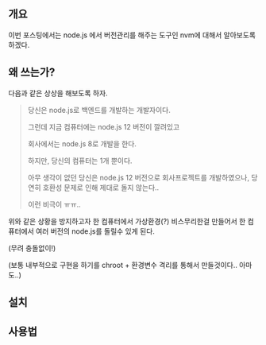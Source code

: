 ## 개요



이번 포스팅에서는 node.js 에서 버전관리를 해주는 도구인 nvm에 대해서 알아보도록 하겠다.





## 왜 쓰는가?



다음과 같은 상상을 해보도록 하자.



> 당신은 node.js로 백엔드를 개발하는 개발자이다.
>
> 그런데 지금 컴퓨터에는 node.js 12 버전이 깔려있고
>
> 회사에서는 node.js 8로 개발을 한다.
>
> 하지만, 당신의 컴퓨터는 1개 뿐이다. 
>
> 아무 생각이 없던 당신은 node.js 12 버전으로 회사프로젝트를 개발하였으나, 당연히 호환성 문제로 인해 제대로 돌지 않는다..
>
> 이런 비극이 ㅠㅠ..



위와 같은 상황을 방지하고자 한 컴퓨터에서 가상환경(?) 비스무리한걸 만들어서 한 컴퓨터에서 여러 버전의 node.js를 돌릴수 있게 된다.



(무려 충돌없이!)



(보통 내부적으로 구현을 하기를 chroot + 환경변수 격리를 통해서 만들것이다.. 아마도..)





## 설치







## 사용법

